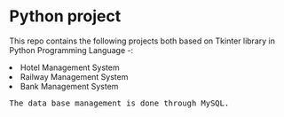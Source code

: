 # Python project
 This repo contains the following projects both based on Tkinter library in Python Programming Language -:
 <li> Hotel Management System </li>
 <li> Railway Management System </li>
 <li> Bank Management System </li>
<pre>The data base management is done through MySQL. </pre>
 
